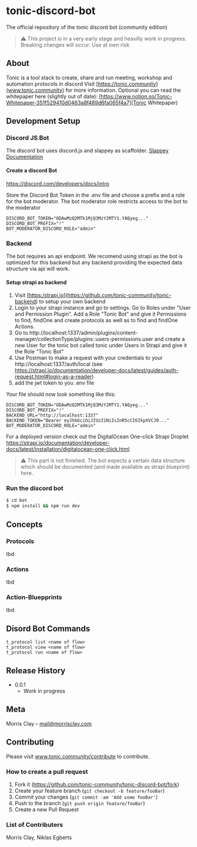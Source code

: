# tonic-discord-bot
The official repository of the tonic discord bot (community edition)

> ⚠️ This project is in a very early stage and heavilly work in progress. Breaking changes will occur. Use at own risk

## About

Tonic is a tool stack to create, share and run meeting, workshop and automation protocols in discord
Visit [https://tonic.community](www.tonic.community) for more information. Optional you can read the whitepaper here (slightly out of date): [https://www.notion.so/Tonic-Whitepaper-351f529410d0463a8f489d6fa065f4a7](Tonic Whitepaper)

## Development Setup

### Discord JS Bot
The discord bot uses discord.js and slappey as scaffolder.
[Slappey Documentation](https://www.npmjs.com/package/slappeyppey)

#### Create a discord Bot
https://discord.com/developers/docs/intro

Store the Discord Bot Token in the .env file and choose a prefix and a role for the bot moderator. The bot moderator role restricts access to the bot to the moderator
```
DISCORD_BOT_TOKEN="ODAwMzQ2MTk1MjQ3MzY2MTY1.YAQyeg..."
DISCORD_BOT_PREFIX="!"
BOT_MODERATOR_DISCORD_ROLE="admin"
```
### Backend
The bot requires an api endpoint. We recomend using strapi as the bot is optimized for this backend but any backend providing the expected data structure via api will work.

#### Setup strapi as backend
1. Visit  [[https:/strapi.io](https://github.com/tonic-community/tonic-backend)](https://github.com/tonic-community/tonic-backend) to setup your own backend
2. Login to your strapi instance and go to settings. Go to Roles under "User and Permission Plugin". Add a Role "Tonic Bot" and give it Permissions to find, findOne and create protocols as well as to find and findOne Actions. 
3. Go to  http://localhost:1337/admin/plugins/content-manager/collectionType/plugins::users-permissions.user and create a new User for the tonic bot called tonic under Users in Strapi and give it the Role "Tonic Bot"
4. Use Postman to make a request with your credentials to your http://localhost:1337/auth/local (see https://strapi.io/documentation/developer-docs/latest/guides/auth-request.html#login-as-a-reader)
5. add the jwt token to you .env file

Your file should now look something like this:

```
DISCORD_BOT_TOKEN="ODAwMzQ2MTk1MjQ3MzY2MTY1.YAQyeg..."
DISCORD_BOT_PREFIX="!"
BACKEND_URL="http://localhost:1337"
BACKEND_TOKEN="Bearer eyJhbGciOiJIUzI1NiIsInR5cCI6IkpXVCJ9..."
BOT_MODERATOR_DISCORD_ROLE="admin"
```

For a deployed version check out the DigitalOcean One-click Strapi Droplet https://strapi.io/documentation/developer-docs/latest/installation/digitalocean-one-click.html

> ⚠️ This part is not finished. The bot expects a certain data structure which should be documented (and made available as strapi blueprint) here.

### Run the discord bot 

```sh
$ cd bot
$ npm install && npm run dev
```

## Concepts

### Protocols
tbd

### Actions
tbd

### Action-Bluepprints
tbd

## Disord Bot Commands
```
t_protocol list <name of flow>
t_protocol view <name of flow>
t_protocol run <name of flow>

```

## Release History

* 0.0.1
    * Work in progress

## Meta

Morris Clay – mail@morrisclay.com

## Contributing

Please visit www.tonic.community/contribute to contribute.

### How to create a pull request
1. Fork it (https://github.com/tonic-community/tonic-discord-bot/fork)
2. Create your feature branch (`git checkout -b feature/fooBar`)
3. Commit your changes (`git commit -am 'Add some fooBar'`)
4. Push to the branch (`git push origin feature/fooBar`)
5. Create a new Pull Request

### List of Contributers
Morris Clay, Niklas Egberts

